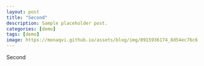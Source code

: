 ```yaml
---
layout: post
title: "Second"
description: Sample placeholder post.
categories: [demo]
tags: [demo]
image: https://monaqvi.github.io/assets/blog/img/8915936174_8d54ec76c6.jpg
---
```


Second
